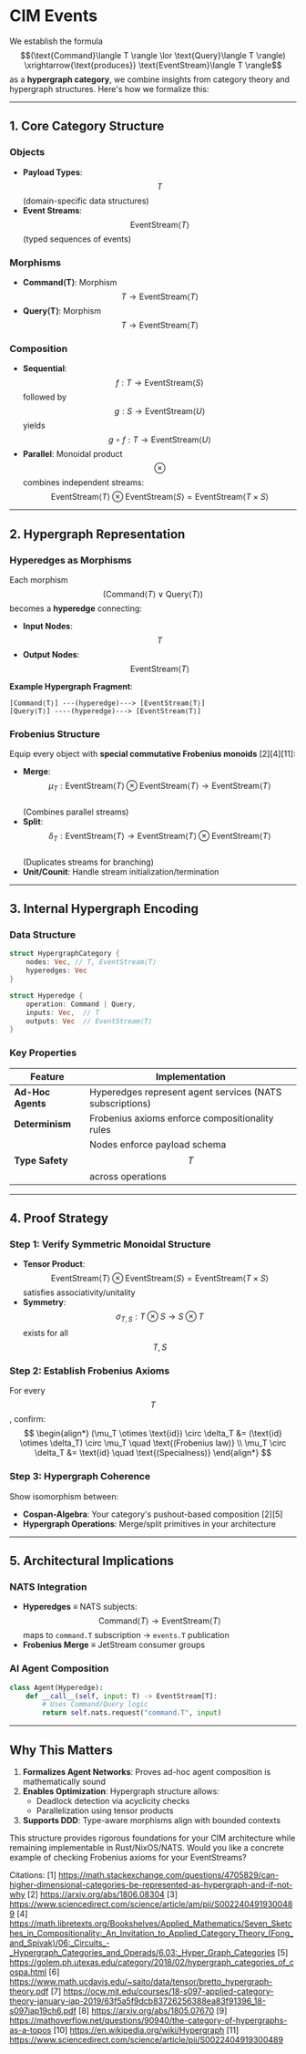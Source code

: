 # CIM Events

We establish the formula $$(\text{Command}\langle T \rangle \lor \text{Query}\langle T \rangle) \xrightarrow{\text{produces}} \text{EventStream}\langle T \rangle$$ as a **hypergraph category**, we combine insights from category theory and hypergraph structures. Here's how we formalize this:

---

## **1. Core Category Structure**

### **Objects**
- **Payload Types**: $$T$$ (domain-specific data structures)
- **Event Streams**: $$\text{EventStream}\langle T \rangle$$ (typed sequences of events)

### **Morphisms**
- **Command⟨T⟩**: Morphism $$T \to \text{EventStream}\langle T \rangle$$
- **Query⟨T⟩**: Morphism $$T \to \text{EventStream}\langle T \rangle$$

### **Composition**
- **Sequential**: $$f: T \to \text{EventStream}\langle S \rangle$$ followed by $$g: S \to \text{EventStream}\langle U \rangle$$ yields $$g \circ f: T \to \text{EventStream}\langle U \rangle$$
- **Parallel**: Monoidal product $$\otimes$$ combines independent streams:  
  $$\text{EventStream}\langle T \rangle \otimes \text{EventStream}\langle S \rangle = \text{EventStream}\langle T \times S \rangle$$

---

## **2. Hypergraph Representation**

### **Hyperedges as Morphisms**
Each morphism $$(\text{Command}\langle T \rangle \lor \text{Query}\langle T \rangle)$$ becomes a **hyperedge** connecting:
- **Input Nodes**: $$T$$
- **Output Nodes**: $$\text{EventStream}\langle T \rangle$$

**Example Hypergraph Fragment**:  
```
[Command⟨T⟩] ---(hyperedge)---> [EventStream⟨T⟩]
[Query⟨T⟩] ----(hyperedge)---> [EventStream⟨T⟩]
```

### **Frobenius Structure**
Equip every object with **special commutative Frobenius monoids** [2][4][11]:
- **Merge**: $$\mu_T: \text{EventStream}\langle T \rangle \otimes \text{EventStream}\langle T \rangle \to \text{EventStream}\langle T \rangle$$  
  (Combines parallel streams)
- **Split**: $$\delta_T: \text{EventStream}\langle T \rangle \to \text{EventStream}\langle T \rangle \otimes \text{EventStream}\langle T \rangle$$  
  (Duplicates streams for branching)
- **Unit/Counit**: Handle stream initialization/termination

---

## **3. Internal Hypergraph Encoding**

### **Data Structure**
```rust
struct HypergraphCategory {
    nodes: Vec, // T, EventStream⟨T⟩
    hyperedges: Vec
}

struct Hyperedge {
    operation: Command | Query,
    inputs: Vec,  // T
    outputs: Vec  // EventStream⟨T⟩
}
```

### **Key Properties**
| **Feature**          | **Implementation**                                                                 |
|-----------------------|-----------------------------------------------------------------------------------|
| **Ad-Hoc Agents**     | Hyperedges represent agent services (NATS subscriptions)                         |
| **Determinism**       | Frobenius axioms enforce compositionality rules                                  |
| **Type Safety**       | Nodes enforce payload schema $$T$$ across operations                             |

---

## **4. Proof Strategy**

### **Step 1: Verify Symmetric Monoidal Structure**
- **Tensor Product**: $$\text{EventStream}\langle T \rangle \otimes \text{EventStream}\langle S \rangle = \text{EventStream}\langle T \times S \rangle$$ satisfies associativity/unitality
- **Symmetry**: $$\sigma_{T,S}: T \otimes S \to S \otimes T$$ exists for all $$T,S$$

### **Step 2: Establish Frobenius Axioms**
For every $$T$$, confirm:
$$
\begin{align*}
(\mu_T \otimes \text{id}) \circ \delta_T &= (\text{id} \otimes \delta_T) \circ \mu_T \quad \text{(Frobenius law)} \\
\mu_T \circ \delta_T &= \text{id} \quad \text{(Specialness)}
\end{align*}
$$

### **Step 3: Hypergraph Coherence**
Show isomorphism between:
- **Cospan-Algebra**: Your category's pushout-based composition [2][5]
- **Hypergraph Operations**: Merge/split primitives in your architecture

---

## **5. Architectural Implications**

### **NATS Integration**
- **Hyperedges** ≡ NATS subjects:  
  $$\text{Command}\langle T \rangle \to \text{EventStream}\langle T \rangle$$ maps to `command.T` subscription → `events.T` publication
- **Frobenius Merge** ≡ JetStream consumer groups

### **AI Agent Composition**
```python
class Agent(Hyperedge):
    def __call__(self, input: T) -> EventStream[T]:
        # Uses Command/Query logic
        return self.nats.request("command.T", input)
```

---

## **Why This Matters**
1. **Formalizes Agent Networks**: Proves ad-hoc agent composition is mathematically sound
2. **Enables Optimization**: Hypergraph structure allows:
   - Deadlock detection via acyclicity checks
   - Parallelization using tensor products
3. **Supports DDD**: Type-aware morphisms align with bounded contexts

This structure provides rigorous foundations for your CIM architecture while remaining implementable in Rust/NixOS/NATS. Would you like a concrete example of checking Frobenius axioms for your EventStreams?

Citations:
[1] https://math.stackexchange.com/questions/4705829/can-higher-dimensional-categories-be-represented-as-hypergraph-and-if-not-why
[2] https://arxiv.org/abs/1806.08304
[3] https://www.sciencedirect.com/science/article/am/pii/S0022404919300489
[4] https://math.libretexts.org/Bookshelves/Applied_Mathematics/Seven_Sketches_in_Compositionality:_An_Invitation_to_Applied_Category_Theory_(Fong_and_Spivak)/06:_Circuits_-_Hypergraph_Categories_and_Operads/6.03:_Hyper_Graph_Categories
[5] https://golem.ph.utexas.edu/category/2018/02/hypergraph_categories_of_cospa.html
[6] https://www.math.ucdavis.edu/~saito/data/tensor/bretto_hypergraph-theory.pdf
[7] https://ocw.mit.edu/courses/18-s097-applied-category-theory-january-iap-2019/63f5a5f9dcb83726256388ea83f91396_18-s097iap19ch6.pdf
[8] https://arxiv.org/abs/1805.07670
[9] https://mathoverflow.net/questions/90940/the-category-of-hypergraphs-as-a-topos
[10] https://en.wikipedia.org/wiki/Hypergraph
[11] https://www.sciencedirect.com/science/article/pii/S0022404919300489
